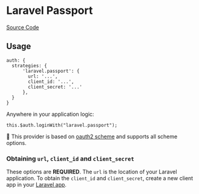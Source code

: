 # Laravel Passport

[Source Code](https://github.com/nuxt-community/auth-module/blob/dev/lib/providers/laravel.passport.js)

## Usage

    auth: {
      strategies: {
          'laravel.passport': {
            url: '...',
            client_id: '...',
            client_secret: '...'
          },
      }
    }

Anywhere in your application logic:

    this.$auth.loginWith("laravel.passport");

💁 This provider is based on [oauth2 scheme](../schemes/oauth2.md) and supports all scheme options.

### Obtaining `url`, `client_id` and `client_secret`

These options are **REQUIRED**. The `url` is the location of your Laravel application. To obtain the `client_id` and `client_secret`, create a new client app in your [Laravel app](https://laravel.com/docs/5.6/passport#managing-clients).
